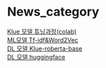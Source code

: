 # News_category

[Klue 모델 튜닝과정(colab)](https://github.com/wpfkcm33/News_category/blob/main/Fine_tuning_a_model_on_the_YNAT_Task(doowon).ipynb)  
[ML모델 Tf-idf&Word2Vec](https://github.com/wpfkcm33/News_category/blob/main/News_catagory_ML.ipynb)  
[DL 모델 Klue-roberta-base]()  
[DL 모델 huggingface](https://huggingface.co/Doowon96/roberta-base-finetuned-ynat)  
